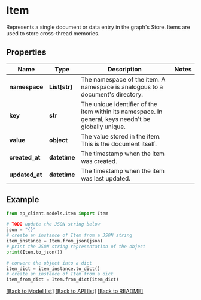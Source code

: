 # Item

Represents a single document or data entry in the graph's Store. Items are used to store cross-thread memories.

## Properties

Name | Type | Description | Notes
------------ | ------------- | ------------- | -------------
**namespace** | **List[str]** | The namespace of the item. A namespace is analogous to a document&#39;s directory. | 
**key** | **str** | The unique identifier of the item within its namespace. In general, keys needn&#39;t be globally unique. | 
**value** | **object** | The value stored in the item. This is the document itself. | 
**created_at** | **datetime** | The timestamp when the item was created. | 
**updated_at** | **datetime** | The timestamp when the item was last updated. | 

## Example

```python
from ap_client.models.item import Item

# TODO update the JSON string below
json = "{}"
# create an instance of Item from a JSON string
item_instance = Item.from_json(json)
# print the JSON string representation of the object
print(Item.to_json())

# convert the object into a dict
item_dict = item_instance.to_dict()
# create an instance of Item from a dict
item_from_dict = Item.from_dict(item_dict)
```
[[Back to Model list]](../README.md#documentation-for-models) [[Back to API list]](../README.md#documentation-for-api-endpoints) [[Back to README]](../README.md)


